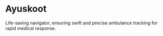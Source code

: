 # Ayuskoot
Life-saving navigator, ensuring swift and precise ambulance tracking for rapid medical response.
